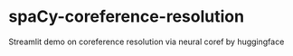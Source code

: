 # spaCy-coreference-resolution
 Streamlit demo on coreference resolution via neural coref by huggingface
